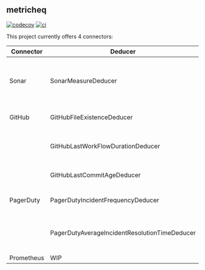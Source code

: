 ## metricheq
[![codecov](https://codecov.io/gh/YounesOMK/metricheq/graph/badge.svg?token=UCFOOO5F69)](https://codecov.io/gh/YounesOMK/metricheq)
[![ci](https://github.com/YounesOMK/metricheq/actions/workflows/ci.yml/badge.svg)](https://github.com/YounesOMK/metricheq/actions/workflows/ci.yml)

This project currently offers 4 connectors:

| Connector  | Deducer                                         | Description                                       |
|------------|-------------------------------------------------|---------------------------------------------------|
| Sonar      | SonarMeasureDeducer                             | Deduces metrics for coverage, bugs, vulnerabilities, code smells |
| GitHub     | GitHubFileExistenceDeducer                      | Determines if a file exists in the repo           |
|            | GitHubLastWorkFlowDurationDeducer               | Calculates duration of the last workflow          |
|            | GitHubLastCommitAgeDeducer                      | Measures time since the last commit               |
| PagerDuty  | PagerDutyIncidentFrequencyDeducer               | Deducer for frequency of incidents                |
|            | PagerDutyAverageIncidentResolutionTimeDeducer   | Calculates average resolution time of incidents   |
| Prometheus | WIP                                             | WIP                                               |



